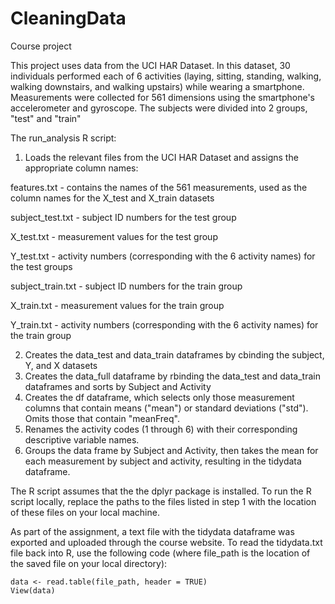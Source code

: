 # CleaningData
Course project

This project uses data from the UCI HAR Dataset. In this dataset, 30 individuals performed each of 6 activities (laying, sitting, standing, walking, walking downstairs, and walking upstairs) while wearing a smartphone. Measurements were collected for 561 dimensions using the smartphone's accelerometer and gyroscope. The subjects were divided into 2 groups, "test" and "train"

The run_analysis R script:

1. Loads the relevant files from the UCI HAR Dataset and assigns the appropriate column names:

features.txt - contains the names of the 561 measurements, used as the column names for the X_test and X_train datasets

subject_test.txt - subject ID numbers for the test group

X_test.txt - measurement values for the test group  

Y_test.txt - activity numbers (corresponding with the 6 activity names) for the test groups

subject_train.txt - subject ID numbers for the train group

X_train.txt - measurement values for the train group  

Y_train.txt - activity numbers (corresponding with the 6 activity names) for the train group

2.  Creates the data_test and data_train dataframes by cbinding the subject, Y, and X datasets
3.  Creates the data_full dataframe by rbinding the data_test and data_train dataframes and sorts by Subject and Activity
4.  Creates the df dataframe, which selects only those measurement columns that contain means ("mean") or standard deviations ("std"). Omits those that contain "meanFreq".
5.  Renames the activity codes (1 through 6) with their corresponding descriptive variable names.
6.  Groups the data frame by Subject and Activity, then takes the mean for each measurement by subject and activity, resulting in the tidydata dataframe.

The R script assumes that the the dplyr package is installed. To run the R script locally, replace the paths to the files listed in step 1 with the location of these files on your local machine.

As part of the assignment, a text file with the tidydata dataframe was exported and uploaded through the course website. To read the tidydata.txt file back into R, use the following code (where file_path is the location of the saved file on your local directory):
    
    data <- read.table(file_path, header = TRUE)
    View(data)
